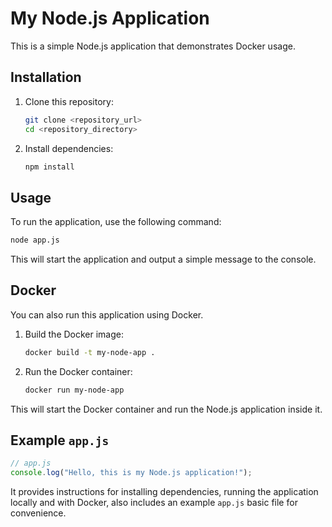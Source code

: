 
# My Node.js Application

This is a simple Node.js application that demonstrates Docker usage.

## Installation

1. Clone this repository:

   ```bash
   git clone <repository_url>
   cd <repository_directory>
   ```

2. Install dependencies:

   ```bash
   npm install
   ```

## Usage

To run the application, use the following command:

```bash
node app.js
```

This will start the application and output a simple message to the console.

## Docker

You can also run this application using Docker.

1. Build the Docker image:

   ```bash
   docker build -t my-node-app .
   ```

2. Run the Docker container:

   ```bash
   docker run my-node-app
   ```

This will start the Docker container and run the Node.js application inside it.

## Example `app.js`

```javascript
// app.js
console.log("Hello, this is my Node.js application!");
```
It provides instructions for installing dependencies, running the application locally and with Docker, also includes an example `app.js` basic file for convenience.
